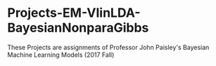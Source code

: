# Projects-EM-VIinLDA-BayesianNonparaGibbs
These Projects are assignments of Professor John Paisley's Bayesian Machine Learning Models (2017 Fall)
